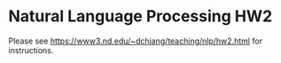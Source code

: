 # Natural Language Processing HW2

Please see https://www3.nd.edu/~dchiang/teaching/nlp/hw2.html for instructions.

